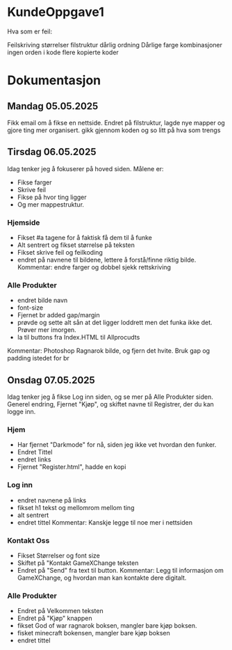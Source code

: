 # KundeOppgave1

Hva som er feil:

Feilskriving
størrelser
filstruktur
dårlig ordning
Dårlige farge kombinasjoner
ingen orden i kode
flere kopierte koder

# Dokumentasjon

## Mandag 05.05.2025
Fikk email om å fikse en nettside. 
Endret på filstruktur, lagde nye mapper og gjore ting mer organisert.
gikk gjennom koden og so litt på hva som trengs

## Tirsdag 06.05.2025
Idag tenker jeg å fokuserer på hoved siden. Målene er:
* Fikse farger
* Skrive feil 
* Fikse på hvor ting ligger 
* Og mer mappestruktur.

### Hjemside
* Fikset #a tagene for å faktisk få dem til å funke 
* Alt sentrert og fikset størrelse på teksten
* Fikset skrive feil og feilkoding
* endret på navnene til bildene, lettere å forstå/finne riktig bilde.
Kommentar: endre farger og dobbel sjekk rettskriving

### Alle Produkter
* endret bilde navn
* font-size
* Fjernet br added gap/margin
* prøvde og sette alt sån at det ligger loddrett men det funka ikke det. Prøver mer imorgen.
* la til buttons fra Index.HTML til Allprocudts

Kommentar: Photoshop Ragnarok bilde, og fjern det hvite. Bruk gap og padding istedet for br

## Onsdag 07.05.2025
Idag tenker jeg å fikse Log inn siden, og se mer på Alle Produkter siden.
Generel endring, Fjernet "Kjøp", og skiftet navne til Registrer, der du kan logge inn.

### Hjem
* Har fjernet "Darkmode" for nå, siden jeg ikke vet hvordan den funker.
* Endret Tittel
* endret links
* Fjernet "Register.html", hadde en kopi

### Log inn
* endret navnene på links
* fikset h1 tekst og mellomrom mellom ting
* alt sentrert
* endret tittel
Kommentar: Kanskje legge til noe mer i nettsiden

### Kontakt Oss
* Fikset Størrelser og font size
* Skiftet på "Kontakt GameXChange teksten
* Endret på "Send" fra text til button.
Kommentar: Legg til informasjon om GameXChange, og hvordan man kan kontakte dere digitalt.

### Alle Produkter
* Endret på Velkommen teksten
* Endret på "Kjøp" knappen
* fikset God of war ragnarok boksen, mangler bare kjøp boksen.
* fisket minecraft bokensen, mangler bare kjøp boksen
* endret tittel
